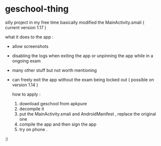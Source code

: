 # geschool-thing
silly project in my free time
basically modified the MainActivity.smali ( current version 1.17 ) 

what it does to the app : 
- allow screenshots
- disabling the logs when exiting the app or unpinning the app while in a ongoing exam
- many other stuff but not worth mentioning
- can freely exit the app without the exam being locked out ( possible on version 1.14 )

  how to apply :
  1. download geschool from apkpure
  2. decompile it
  3. put the MainActivity.smali and AndroidManifest , replace the original one
  4. compile the app and then sign the app
  5. try on phone .

:)
